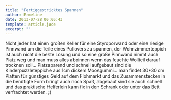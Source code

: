 ```yaml
---
title: "Fertiggestricktes Spannen"
author: Ermeline
date: 2013-07-28 00:05:43
template: article.jade
excerpt: ""
---
```


Nicht jeder hat einen großen Keller für eine Styroporwand oder eine
riesige Pinnwand um die Teile eines Pullovers zu spannen, der
Wohnzimmerteppich ist auch nicht die beste Lösung und so eine große
Pinnwand nimmt auch Platz weg und man muss alles abpinnen wenn das
feuchte Wollteil darauf trocknen soll... Platzsparend und schnell
aufgebaut sind die Kinderpuzzleteppiche aus 1cm dickem Moosgummi... man
findet 30\*30 cm Platten für günstiges Geld auf dem Flohmarkt und das
Zusammenstecken in die benötigte Form bringt auch noch Spaß, abgebaut
sind sie auch schnell und das praktische Helferlein kann fix in den
Schrank oder unter das Bett verfrachtet werden. ;)
